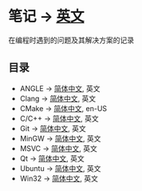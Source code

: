 # 笔记 -> [英文](/README.md)
在编程时遇到的问题及其解决方案的记录
## 目录
- ANGLE -> [简体中文](/angle.zh.cn.md), 英文
- Clang -> [简体中文](/clang.zh.cn.md), 英文
- CMake -> [简体中文](/cmake.zh.cn.md), en-US
- C/C++ -> [简体中文](/cpp.zh.cn.md), 英文
- Git -> [简体中文](/git.zh.cn.md), 英文
- MinGW -> [简体中文](/mingw.zh.cn.md), 英文
- MSVC -> [简体中文](/msvc.zh.cn.md), 英文
- Qt -> [简体中文](/qt.zh.cn.md), 英文
- Ubuntu -> [简体中文](/ubuntu.zh.cn.md), 英文
- Win32 -> [简体中文](/win32.zh.cn.md), 英文
